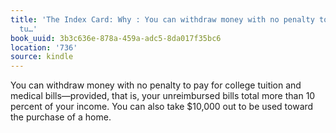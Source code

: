 ```yaml
---
title: 'The Index Card: Why : You can withdraw money with no penalty to pay for college
  tu…'
book_uuid: 3b3c636e-878a-459a-adc5-8da017f35bc6
location: '736'
source: kindle
---
```


You can withdraw money with no penalty to pay for college tuition and medical bills—provided, that is, your unreimbursed bills total more than 10 percent of your income. You can also take $10,000 out to be used toward the purchase of a home.